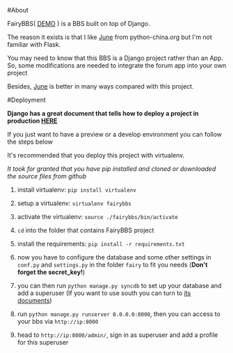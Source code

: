 #About

FairyBBS( [DEMO](http://fairybbs.com) ) is a BBS built on top of Django.

The reason it exists is that I like [June](https://github.com/pythoncn/june) from python-china.org but I'm not familiar with Flask.

You may need to know that this BBS is a Django project rather than an App. 
So, some modifications are needed to integrate the forum app into your own project

Besides, [June](https://github.com/pythoncn/june) is better in many ways compared with this project.

#Deployment

__Django has a great document that tells how to deploy a project in production [HERE](https://docs.djangoproject.com/en/1.6/howto/deployment/)__

If you just want to have a preview or a develop environment you can follow the steps below

It's recommended that you deploy this project with  virtualenv.

_It took for granted that you have pip installed and cloned or downloaded the source files from github_

1. install virtualenv: `pip install virtualenv`

2. setup a virtualenv: `virtualenv fairybbs`

3. activate the virtualenv: `source ./fairybbs/bin/activate`

5. `cd` into the folder that contains FairyBBS project

4. install the requirements: `pip install -r requirements.txt`

6. now you have to configure the database and some other settings in `conf.py` and `settings.py` in the folder `fairy` to fit you needs (__Don't forget the secret_key!__)

7. you can then run `python manage.py syncdb` to set up your database and add a superuser (If you want to use south you can turn to [its documents](http://south.readthedocs.org/en/latest/))

8. run `python manage.py runserver 0.0.0.0:8000`, then you can access to your bbs via `http://ip:8000`

9. head to `http://ip:8000/admin/`, sign in as superuser and add a profile for this superuser
